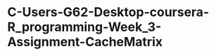 C-Users-G62-Desktop-coursera-R_programming-Week_3-Assignment-CacheMatrix
========================================================================
